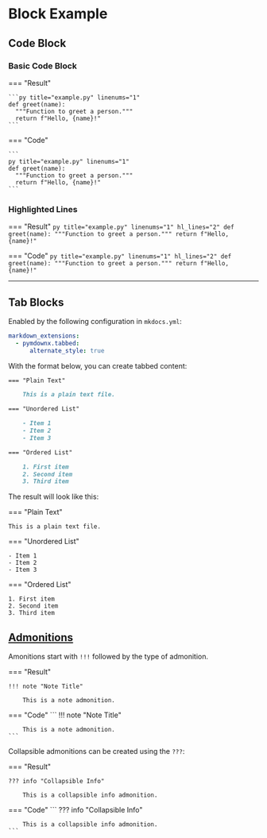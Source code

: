 # Block Example

## Code Block

### Basic Code Block

=== "Result"

    ```py title="example.py" linenums="1"
    def greet(name):
      """Function to greet a person."""
      return f"Hello, {name}!"
    ```

=== "Code"

    ```
    py title="example.py" linenums="1"
    def greet(name):
      """Function to greet a person."""
      return f"Hello, {name}!"
    ```

### Highlighted Lines

=== "Result"
    ```py title="example.py" linenums="1" hl_lines="2"
    def greet(name):
      """Function to greet a person."""
      return f"Hello, {name}!"
    ```

=== "Code"
    ```
    py title="example.py" linenums="1" hl_lines="2"
    def greet(name):
      """Function to greet a person."""
      return f"Hello, {name}!"
    ```

---

## Tab Blocks
Enabled by the following configuration in `mkdocs.yml`:

```yml title="mkdocs.yml"
markdown_extensions:
  - pymdownx.tabbed:
      alternate_style: true
```

With the format below, you can create tabbed content:
```markdown
=== "Plain Text"

    This is a plain text file.

=== "Unordered List"

    - Item 1
    - Item 2
    - Item 3

=== "Ordered List"

    1. First item
    2. Second item
    3. Third item
```

The result will look like this:

=== "Plain Text"

    This is a plain text file.

=== "Unordered List"

    - Item 1
    - Item 2
    - Item 3

=== "Ordered List"

    1. First item
    2. Second item
    3. Third item

## [Admonitions](https://squidfunk.github.io/mkdocs-material/reference/admonitions/)
Amonitions start with `!!!` followed by the type of admonition.

=== "Result"

    !!! note "Note Title"

        This is a note admonition.

=== "Code"
    ```
    !!! note "Note Title"

        This is a note admonition.
    ```

Collapsible admonitions can be created using the `???`:

=== "Result"

    ??? info "Collapsible Info"

        This is a collapsible info admonition.

=== "Code"
    ```
    ??? info "Collapsible Info"

        This is a collapsible info admonition.
    ```

